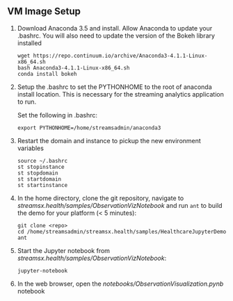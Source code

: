 ## VM Image Setup

  1. Download Anaconda 3.5 and install. Allow Anaconda to update your .bashrc. You will also need to update the version of the Bokeh library installed
      ```
      wget https://repo.continuum.io/archive/Anaconda3-4.1.1-Linux-x86_64.sh
      bash Anaconda3-4.1.1-Linux-x86_64.sh
      conda install bokeh
      ```

  2. Setup the .bashrc to set the PYTHONHOME to the root of anaconda install location.  This is necessary for the streaming analytics application to run.

      Set the following in .bashrc:
      ```
      export PYTHONHOME=/home/streamsadmin/anaconda3
      ```

  3. Restart the domain and instance to pickup the new environment variables
      ```
      source ~/.bashrc
      st stopinstance
      st stopdomain
      st startdomain
      st startinstance
      ```

  5. In the home directory, clone the git repository, navigate to *streamsx.health/samples/ObservationVizNotebook* and run `ant` to build the demo for your platform (< 5 minutes):
      ```
      git clone <repo>
      cd /home/streamsadmin/streamsx.health/samples/HealthcareJupyterDemo
      ant
      ```

  6. Start the Jupyter notebook from *streamsx.health/samples/ObservationVizNotebook*:
      ```
      jupyter-notebook
      ```

  7. In the web browser, open the *notebooks/ObservationVisualization.pynb* notebook

